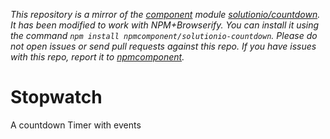*This repository is a mirror of the [component](http://component.io) module [solutionio/countdown](http://github.com/solutionio/countdown). It has been modified to work with NPM+Browserify. You can install it using the command `npm install npmcomponent/solutionio-countdown`. Please do not open issues or send pull requests against this repo. If you have issues with this repo, report it to [npmcomponent](https://github.com/airportyh/npmcomponent).*

# Stopwatch

  A countdown Timer with events

